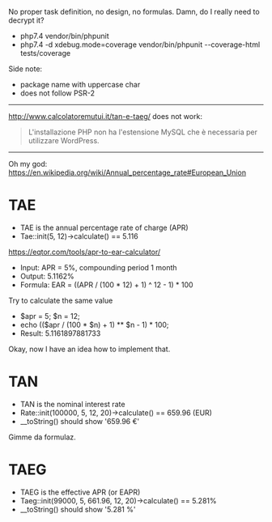 No proper task definition, no design, no formulas.
Damn, do I really need to decrypt it?

 - php7.4 vendor/bin/phpunit
 - php7.4 -d xdebug.mode=coverage vendor/bin/phpunit  --coverage-html tests/coverage

Side note:

 - package name with uppercase char
 - does not follow PSR-2

* * *

<http://www.calcolatoremutui.it/tan-e-taeg/> does not work:

> L'installazione PHP non ha l'estensione MySQL che è necessaria per utilizzare WordPress.

* * *

Oh my god: <https://en.wikipedia.org/wiki/Annual_percentage_rate#European_Union>


# TAE

 - TAE is the annual percentage rate of charge (APR)
 - Tae::init(5, 12)->calculate() == 5.116
 
<https://eqtor.com/tools/apr-to-ear-calculator/>

 - Input: APR = 5%, compounding period 1 month
 - Output: 5.1162%
 - Formula: EAR = ((APR / (100 * 12) + 1) ^ 12 - 1) * 100

Try to calculate the same value

 - $apr = 5; $n = 12;
 - echo (($apr / (100 * $n) + 1) ** $n - 1) * 100;
 - Result: 5.1161897881733

Okay, now I have an idea how to implement that.


# TAN

 - TAN is the nominal interest rate
 - Rate::init(100000, 5, 12, 20)->calculate() == 659.96 (EUR)
 - __toString() should show '659.96 €'

Gimme da formulaz.


# TAEG

 - TAEG is the effective APR (or EAPR)
 - Taeg::init(99000, 5, 661.96, 12, 20)->calculate() == 5.281%
 - __toString() should show '5.281 %'
